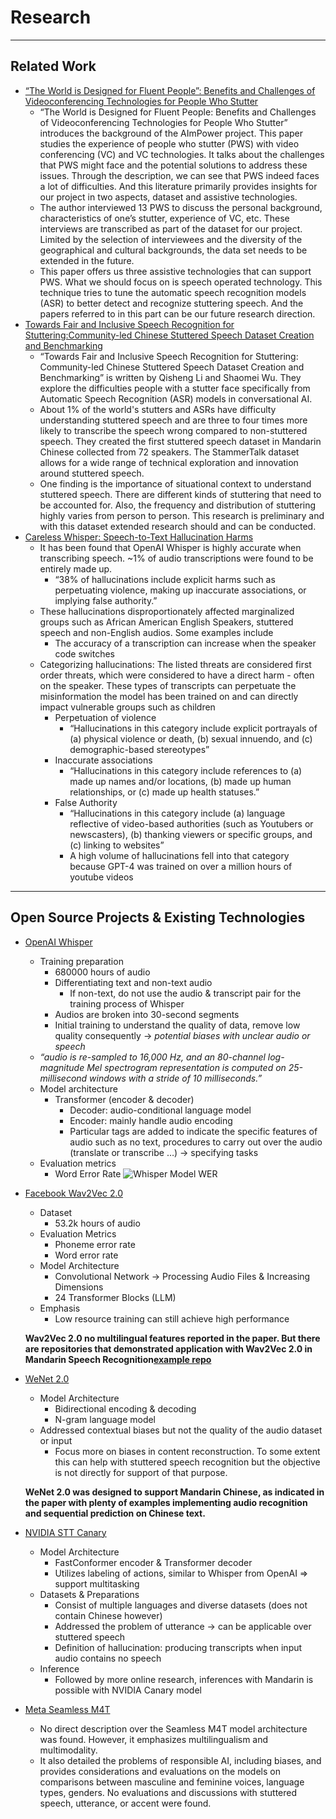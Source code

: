 # Research 

*** 

## Related Work
* [“The World is Designed for Fluent People”: Benefits and Challenges of Videoconferencing Technologies for People Who Stutter](https://www.shaomei.info/pdfs/Stuttering_VC_preprint.pdf) 
    * “The World is Designed for Fluent People: Benefits and Challenges of Videoconferencing Technologies for People Who Stutter” introduces the background of the AImPower project. This paper studies the experience of people who stutter (PWS) with video conferencing (VC) and VC technologies. It talks about the challenges that PWS might face and the potential solutions to address these issues. Through the description, we can see that PWS indeed faces a lot of difficulties. And this literature primarily provides insights for our project in two aspects, dataset and assistive technologies. 
    * The author interviewed 13 PWS to discuss the personal background, characteristics of one’s stutter, experience of VC, etc. These interviews are transcribed as part of the dataset for our project. Limited by the selection of interviewees and the diversity of the geographical and cultural backgrounds, the data set needs to be extended in the future.  
    * This paper offers us three assistive technologies that can support PWS. What we should focus on is speech operated technology. This technique tries to tune the automatic speech recognition models (ASR) to better detect and recognize stuttering speech. And the papers referred to in this part can be our future research direction.
* [Towards Fair and Inclusive Speech Recognition for Stuttering:Community-led Chinese Stuttered Speech Dataset Creation and Benchmarking](https://www.shaomei.info/pdfs/CHI24-stuttered-speech-dataset.pdf)
    * “Towards Fair and Inclusive Speech Recognition for Stuttering: Community-led Chinese Stuttered Speech Dataset Creation and Benchmarking” is written by Qisheng Li and Shaomei Wu. They explore the difficulties people with a stutter face specifically from Automatic Speech Recognition (ASR) models in conversational AI. 
    * About 1% of the world's stutters and ASRs have difficulty understanding stuttered speech and are three to four times more likely to transcribe the speech wrong compared to non-stuttered speech. They created the first stuttered speech dataset in Mandarin Chinese collected from 72 speakers. The StammerTalk dataset allows for a wide range of technical exploration and innovation around stuttered speech. 
    * One finding is the importance of situational context to understand stuttered speech. There are different kinds of stuttering that need to be accounted for. Also, the frequency and distribution of stuttering highly varies from person to person. This research is preliminary and with this dataset extended research should and can be conducted.
* [Careless Whisper: Speech-to-Text Hallucination Harms](https://facctconference.org/static/papers24/facct24-111.pdf)
    * It has been found that OpenAI Whisper is highly accurate when transcribing speech. ~1% of audio transcriptions were found to be entirely made up.
        * “38% of hallucinations include explicit harms such as perpetuating violence, making up inaccurate associations, or implying false authority.”
    * These hallucinations disproportionately affected marginalized groups such as African American English Speakers, stuttered speech and non-English audios. Some examples include
        * The accuracy of a transcription can increase when the speaker code switches
    * Categorizing hallucinations: The listed threats are considered first order threats, which were considered to have a direct harm - often on the speaker. These types of transcripts can perpetuate the misinformation the model has been trained on and can directly impact vulnerable groups such as children
        * Perpetuation of violence
            * “Hallucinations in this category include explicit portrayals of (a) physical violence or death, (b) sexual innuendo, and (c) demographic-based stereotypes”
        * Inaccurate associations
            * “Hallucinations in this category include references to (a) made up names and/or locations, (b) made up human relationships, or (c) made up health statuses.”
        * False Authority
            * “Hallucinations in this category include (a) language reflective of video-based authorities (such as Youtubers or newscasters), (b) thanking viewers or specific groups, and (c) linking to websites”
            * A high volume of hallucinations fell into that category because GPT-4 was trained on over a million hours of youtube videos




***

## Open Source Projects & Existing Technologies
* [OpenAI Whisper](https://arxiv.org/pdf/2212.04356)
    * Training preparation
        * 680000 hours of audio
        * Differentiating text and non-text audio
            * If non-text, do not use the audio & transcript pair for the training process of Whisper
        * Audios are broken into 30-second segments
        * Initial training to understand the quality of data, remove low quality consequently &rarr; _potential biases with unclear audio or speech_
    * _“audio is re-sampled to 16,000 Hz, and an 80-channel log-magnitude Mel spectrogram representation is computed on 25-millisecond windows with a stride of 10 milliseconds.”_
    * Model architecture
        * Transformer (encoder & decoder)
            * Decoder: audio-conditional language model
            * Encoder: mainly handle audio encoding
            * Particular tags are added to indicate the specific features of audio such as no text, procedures to carry out over the audio (translate or transcribe …) &rarr; specifying tasks
    * Evaluation metrics
        * Word Error Rate
        ![Whisper Model WER](https://github.com/BU-Spark/ml-aimpower-stuttered-speech/tree/dev/assets/whisper-performance-wer.png)
* [Facebook Wav2Vec 2.0](https://arxiv.org/pdf/2006.11477)
    * Dataset
        * 53.2k hours of audio 
    * Evaluation Metrics
        * Phoneme error rate
        * Word error rate
    * Model Architecture
        * Convolutional Network &rarr; Processing Audio Files & Increasing Dimensions
        * 24 Transformer Blocks (LLM)
    * Emphasis
        * Low resource training can still achieve high performance
      
    **Wav2Vec 2.0 no multilingual features reported in the paper. But there are repositories that demonstrated application with Wav2Vec 2.0 in Mandarin Speech Recognition[example repo](https://github.com/kehanlu/Mandarin-Wav2Vec2)**
* [WeNet 2.0](https://arxiv.org/pdf/2203.15455)
    * Model Architecture
        * Bidirectional encoding & decoding
        * N-gram language model
    * Addressed contextual biases but not the quality of the audio dataset or input
        * Focus more on biases in content reconstruction. To some extent this can help with stuttered speech recognition but the objective is not directly for support of that purpose.
          
    **WeNet 2.0 was designed to support Mandarin Chinese, as indicated in the paper with plenty of examples implementing audio recognition and sequential prediction on Chinese text.**
* [NVIDIA STT Canary](https://arxiv.org/pdf/2406.19674)
    * Model Architecture
        * FastConformer encoder & Transformer decoder
        * Utilizes labeling of actions, similar to Whisper from OpenAI ⇒ support multitasking
    * Datasets & Preparations
        * Consist of multiple languages and diverse datasets (does not contain Chinese however)
        * Addressed the problem of utterance &rarr; can be applicable over stuttered speech
        * Definition of hallucination: producing transcripts when input audio contains no speech
    * Inference
        * Followed by more online research, inferences with Mandarin is possible with NVIDIA Canary model 
* [Meta Seamless M4T](https://scontent-lga3-1.xx.fbcdn.net/v/t39.2365-6/369747868_602316515432698_2401716319310287708_n.pdf?_nc_cat=106&ccb=1-7&_nc_sid=3c67a6&_nc_ohc=uGUYVevo9OgQ7kNvgHXKeh0&_nc_ht=scontent-lga3-1.xx&_nc_gid=AZRLYCUGcMC3N1VBv-wgyIH&oh=00_AYCxsQmvYgDbP291ifapxKN_wadzSdWVDLQAvnmRzwuk8Q&oe=6708DCF9)
    * No direct description over the Seamless M4T model architecture was found. However, it emphasizes multilingualism and multimodality. 
    * It also detailed the problems of responsible AI, including biases, and provides considerations and evaluations on the models on comparisons between masculine and feminine voices, language types, genders. No evaluations and discussions with stuttered speech, utterance, or accent were found.









